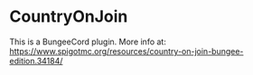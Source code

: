 # CountryOnJoin
This is a BungeeCord plugin.
More info at: https://www.spigotmc.org/resources/country-on-join-bungee-edition.34184/
